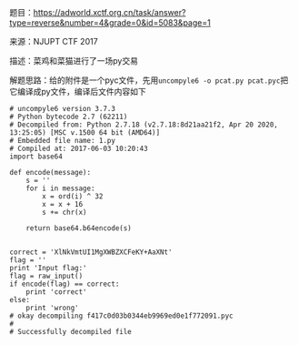 题目：https://adworld.xctf.org.cn/task/answer?type=reverse&number=4&grade=0&id=5083&page=1

来源：NJUPT CTF 2017

描述：菜鸡和菜猫进行了一场py交易

解题思路：给的附件是一个pyc文件，先用`uncompyle6 -o pcat.py pcat.pyc`把它编译成py文件，编译后文件内容如下

```
# uncompyle6 version 3.7.3
# Python bytecode 2.7 (62211)
# Decompiled from: Python 2.7.18 (v2.7.18:8d21aa21f2, Apr 20 2020, 13:25:05) [MSC v.1500 64 bit (AMD64)]
# Embedded file name: 1.py
# Compiled at: 2017-06-03 10:20:43
import base64

def encode(message):
    s = ''
    for i in message:
        x = ord(i) ^ 32
        x = x + 16
        s += chr(x)

    return base64.b64encode(s)


correct = 'XlNkVmtUI1MgXWBZXCFeKY+AaXNt'
flag = ''
print 'Input flag:'
flag = raw_input()
if encode(flag) == correct:
    print 'correct'
else:
    print 'wrong'
# okay decompiling f417c0d03b0344eb9969ed0e1f772091.pyc
#
# Successfully decompiled file
```